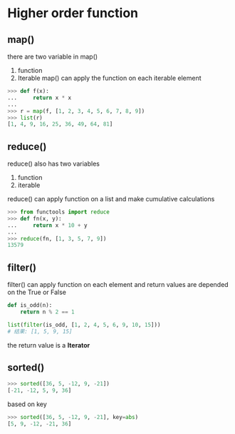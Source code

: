 # __Higher order function__

## map()

there are two variable in map()

1. function
2. Iterable
map() can apply the function on each iterable element

```python
>>> def f(x):
...     return x * x
...
>>> r = map(f, [1, 2, 3, 4, 5, 6, 7, 8, 9])
>>> list(r)
[1, 4, 9, 16, 25, 36, 49, 64, 81]
```
## reduce()

reduce() also has two variables
1. function
2. iterable

reduce() can apply function on a list and make cumulative calculations

```python
>>> from functools import reduce
>>> def fn(x, y):
...     return x * 10 + y
...
>>> reduce(fn, [1, 3, 5, 7, 9])
13579
```

## filter()

filter() can apply function on each element and return values are depended on the True or False

```python
def is_odd(n):
    return n % 2 == 1

list(filter(is_odd, [1, 2, 4, 5, 6, 9, 10, 15]))
# 结果: [1, 5, 9, 15]
```

the return value is a __Iterator__

## sorted()

```python
>>> sorted([36, 5, -12, 9, -21])
[-21, -12, 5, 9, 36]
```

based on key

```python
>>> sorted([36, 5, -12, 9, -21], key=abs)
[5, 9, -12, -21, 36]
```
